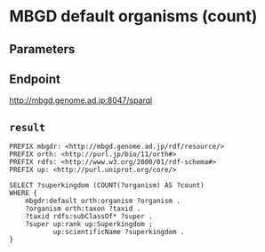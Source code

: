 # MBGD default organisms (count)

## Parameters


## Endpoint
http://mbgd.genome.ad.jp:8047/sparql

## `result`

```sparql
PREFIX mbgdr: <http://mbgd.genome.ad.jp/rdf/resource/>
PREFIX orth: <http://purl.jp/bio/11/orth#>
PREFIX rdfs: <http://www.w3.org/2000/01/rdf-schema#>
PREFIX up: <http://purl.uniprot.org/core/>

SELECT ?superkingdom (COUNT(?organism) AS ?count)
WHERE {
    mbgdr:default orth:organism ?organism .
    ?organism orth:taxon ?taxid .
    ?taxid rdfs:subClassOf* ?super .
    ?super up:rank up:Superkingdom ;
           up:scientificName ?superkingdom .
}


```
